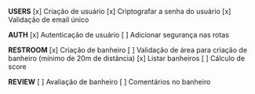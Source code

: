 **USERS**
[x] Criação de usuário
[x] Criptografar a senha do usuário
[x] Validação de email único

**AUTH**
[x] Autenticação de usuário
[ ] Adicionar segurança nas rotas

**RESTROOM**
[x] Criação de banheiro
[ ] Validação de área para criação de banheiro (mínimo de 20m de distância)
[x] Listar banheiros
[ ] Cálculo de score

**REVIEW**
[ ] Avaliação de banheiro
[ ] Comentários no banheiro
